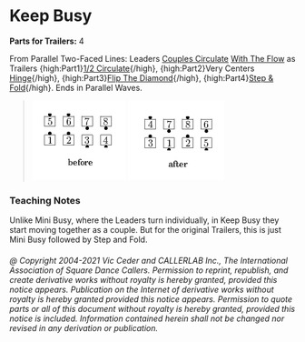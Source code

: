 
# Keep Busy
**Parts for Trailers:** 4  

From Parallel Two-Faced Lines:
Leaders [Couples Circulate](../b1/circulate.md)
[With The Flow](../c2/with_the_flow.md)
as Trailers {high:Part1}[1/2 Circulate](../ms/circulate.hmtl){/high},
{high:Part2}Very Centers [Hinge](../ms/hinge.md){/high},
{high:Part3}[Flip The Diamond](../plus/flip_the_diamond.md){/high},
{high:Part4}[Step & Fold](../c1/step_and_fold.md){/high}.
Ends in Parallel Waves.

> 
> ![alt](keep_busy-1.png)
> ![alt](keep_busy-2.png)
> 

### Teaching Notes
 Unlike Mini Busy, where the Leaders turn
individually, in Keep Busy they start moving together as a couple.
But for the original Trailers, this is just Mini Busy followed by
Step and Fold.

###### @ Copyright 2004-2021 Vic Ceder and CALLERLAB Inc., The International Association of Square Dance Callers. Permission to reprint, republish, and create derivative works without royalty is hereby granted, provided this notice appears. Publication on the Internet of derivative works without royalty is hereby granted provided this notice appears. Permission to quote parts or all of this document without royalty is hereby granted, provided this notice is included. Information contained herein shall not be changed nor revised in any derivation or publication.
